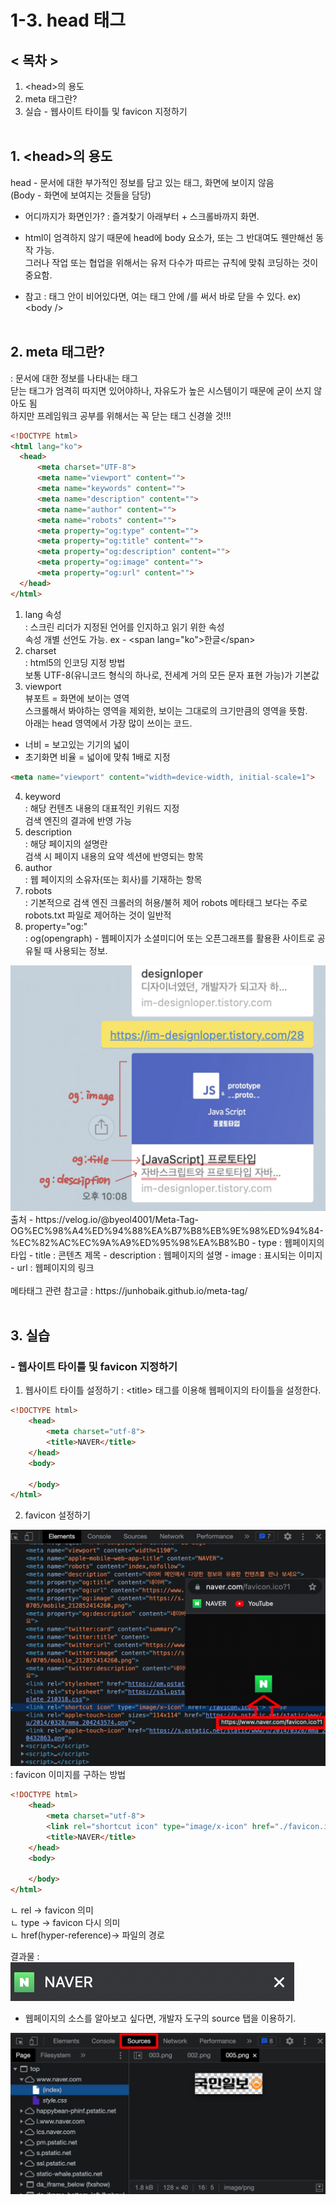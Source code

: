 # 1-3. head 태그
## < 목차 >
1. &lt;head&gt;의 용도
1. meta 태그란?
1. 실습 - 웹사이트 타이틀 및 favicon 지정하기
<br/><br/>

## 1. &lt;head&gt;의 용도
head - 문서에 대한 부가적인 정보를 담고 있는 태그, 화면에 보이지 않음<br/>
(Body - 화면에 보여지는 것들을 담당)
* 어디까지가 화면인가?
	: 즐겨찾기 아래부터 + 스크롤바까지 화면.<br/>

* html이 엄격하지 않기 때문에 head에 body 요소가, 또는 그 반대여도 웬만해선 동작 가능. <br/>
그러나 작업 또는 협업을 위해서는 유저 다수가 따르는 규칙에 맞춰 코딩하는 것이 중요함.

* 참고 : 태그 안이 비어있다면, 여는 태그 안에 /를 써서 바로 닫을 수 있다. 
ex) &lt;body /&gt; <br/><br/>

## 2. meta 태그란?
: 문서에 대한 정보를 나타내는 태그<br/>
닫는 태그가 엄격히 따지면 있어야하나, 자유도가 높은 시스템이기 때문에 굳이 쓰지 않아도 됨<br/>
하지만 프레임워크 공부를 위해서는 꼭 닫는 태그 신경쓸 것!!! <br/>

```html
<!DOCTYPE html>
<html lang="ko">
  <head>
      <meta charset="UTF-8">
      <meta name="viewport" content="">
      <meta name="keywords" content="">
      <meta name="description" content="">
      <meta name="author" content="">
      <meta name="robots" content="">
      <meta property="og:type" content="">
      <meta property="og:title" content="">
      <meta property="og:description" content="">
      <meta property="og:image" content="">
      <meta property="og:url" content="">
  </head>
</html>
```

1. lang 속성<br/>
: 스크린 리더가 지정된 언어를 인지하고 읽기 위한 속성 <br/>
속성 개별 선언도 가능.      ex - &lt;span lang="ko"&gt;한글&lt;/span&gt;
1. charset<br/>
: html5의 인코딩 지정 방법<br/>
보통 UTF-8(유니코드 형식의 하나로, 전세계 거의 모든 문자 표현 가능)가 기본값
1. viewport<br/>
뷰포트 = 화면에 보이는 영역<br/>
스크롤해서 봐야하는 영역을 제외한, 보이는 그대로의 크기만큼의 영역을 뜻함.<br/>
아래는 head 영역에서 가장 많이 쓰이는 코드.<br/>
* 너비 = 보고있는 기기의 넓이 <br/>
* 초기화면 비율 = 넓이에 맞춰 1배로 지정<br/>
```html
<meta name="viewport" content="width=device-width, initial-scale=1">
```
4. keyword<br/>
: 해당 컨텐츠 내용의 대표적인 키워드 지정<br/>
검색 엔진의 결과에 반영 가능
1. description <br/>
: 해당 페이지의 설명란<br/>
검색 시 페이지 내용의 요약 섹션에 반영되는 항목
1. author<br/>
: 웹 페이지의 소유자(또는 회사)를 기재하는 항목
1. robots<br/>
: 기본적으로 검색 엔진 크롤러의 허용/불허 제어
robots 메타태그 보다는 주로 robots.txt 파일로 제어하는 것이 일반적
1. property="og:" <br/>
: og(opengraph) - 웹페이지가 소셜미디어 또는 오픈그래프를 활용환 사이트로 공유될 때 사용되는 정보.
<img src="../pic/7-Nov-2021/7-Nov-2021_1.png">
출처 - https://velog.io/@byeol4001/Meta-Tag-OG%EC%98%A4%ED%94%88%EA%B7%B8%EB%9E%98%ED%94%84-%EC%82%AC%EC%9A%A9%ED%95%98%EA%B8%B0
- type : 웹페이지의 타입
- title : 콘텐츠 제목
- description : 웹페이지의 설명
- image : 표시되는 이미지
- url : 웹페이지의 링크 <br/><br/>
메타태그 관련 참고글 : https://junhobaik.github.io/meta-tag/<br/><br/>


## 3. 실습 
### - 웹사이트 타이틀 및 favicon 지정하기
1. 웹사이트 타이틀 설정하기
: &lt;title&gt; 태그를 이용해 웹페이지의 타이틀을 설정한다. 
```html
<!DOCTYPE html>
    <head>
        <meta charset="utf-8">
        <title>NAVER</title>
    </head>
    <body>

    </body>
</html>
```

2. favicon 설정하기<br/>
<img src="../pic/7-Nov-2021/7-Nov-2021_2.png">
: favicon 이미지를 구하는 방법

```html
<!DOCTYPE html>
    <head>
        <meta charset="utf-8">
        <link rel="shortcut icon" type="image/x-icon" href="./favicon.ico" />
        <title>NAVER</title>
    </head>
    <body>

    </body>
</html>
```
ㄴ rel -> favicon 의미<br/>
ㄴ type -> favicon 다시 의미<br/>
ㄴ href(hyper-reference)-> 파일의 경로<br/>

결과물 :
<img src="../pic/7-Nov-2021/7-Nov-2021_3.png">

* 웹페이지의 소스를 알아보고 싶다면, 개발자 도구의 source 탭을 이용하기.
<img src="../pic/7-Nov-2021/7-Nov-2021_4.png">







